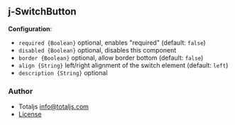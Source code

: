 ## j-SwitchButton

__Configuration__:

- `required {Boolean}` optional, enables "required" (default: `false`)
- `disabled {Boolean}` optional, disables this component
- `border {Boolean}` optional, allow border bottom (default: `false`)
- `align {String}` left/right alignment of the switch element (default: `left`)
- `description {String}` optional

### Author

- Totaljs <info@totaljs.com>
- [License](https://www.totaljs.com/license/)